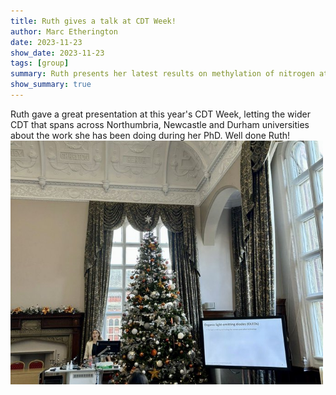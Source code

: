 ```yaml
---
title: Ruth gives a talk at CDT Week!
author: Marc Etherington
date: 2023-11-23
show_date: 2023-11-23
tags: [group]
summary: Ruth presents her latest results on methylation of nitrogen atoms and the impact on photophysics at CDT Week 2023. 
show_summary: true
---
```

Ruth gave a great presentation at this year's CDT Week, letting the wider CDT that spans across Northumbria, Newcastle and Durham universities about the work she has been doing during her PhD. Well done Ruth!
<img src="https://github.com/marc-k-etherington/marc-k-etherington.github.io/blob/main/content/post/images/Ruth_CDT_Week.jpg?raw=true" width="500" height="auto">
